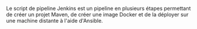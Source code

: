 Le script de pipeline Jenkins est un pipeline en plusieurs étapes permettant de créer un projet Maven, de créer une image Docker et de la déployer sur une machine distante à l'aide d'Ansible.
